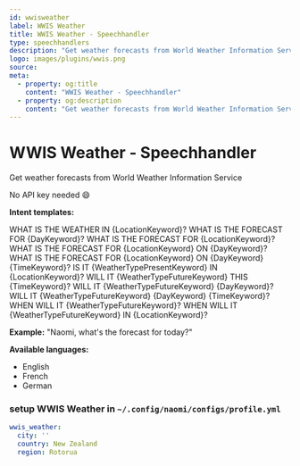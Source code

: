 ```yaml
---
id: wwisweather
label: WWIS Weather
title: WWIS Weather - Speechhandler
type: speechhandlers
description: "Get weather forecasts from World Weather Information Service"
logo: images/plugins/wwis.png
source:
meta:
  - property: og:title
    content: "WWIS Weather - Speechhandler"
  - property: og:description
    content: "Get weather forecasts from World Weather Information Service"
---
```



# WWIS Weather - Speechhandler

<PluginLogo/> 

Get weather forecasts from World Weather Information Service

No API key needed :smile:

**Intent templates:**

 WHAT IS THE WEATHER IN {LocationKeyword}?
 WHAT IS THE FORECAST FOR {DayKeyword}?
 WHAT IS THE FORECAST FOR {LocationKeyword}?
 WHAT IS THE FORECAST FOR {LocationKeyword} ON {DayKeyword}?
 WHAT IS THE FORECAST FOR {LocationKeyword} ON {DayKeyword} {TimeKeyword}?
 IS IT {WeatherTypePresentKeyword} IN {LocationKeyword}?
 WILL IT {WeatherTypeFutureKeyword} THIS {TimeKeyword}?
 WILL IT {WeatherTypeFutureKeyword} {DayKeyword}?
 WILL IT {WeatherTypeFutureKeyword} {DayKeyword} {TimeKeyword}?
 WHEN WILL IT {WeatherTypeFutureKeyword}?
 WHEN WILL IT {WeatherTypeFutureKeyword} IN {LocationKeyword}?

**Example:** "Naomi, what's the forecast for today?"

**Available languages:**

* English
* French
* German

### setup WWIS Weather in `~/.config/naomi/configs/profile.yml`

```yaml
wwis_weather:
  city: ''
  country: New Zealand
  region: Rotorua
```

<EditPageLink/>